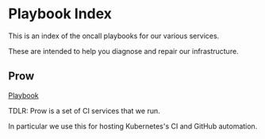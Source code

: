 # Playbook Index

This is an index of the oncall playbooks for our various services.

These are intended to help you diagnose and repair our infrastructure.

<!--TODO: add short entries for each service we host-->

## Prow

[Playbook][prow-playbook]

TDLR: Prow is a set of CI services that we run.

In particular we use this for hosting Kubernetes's CI and GitHub automation.

<!--URLS-->
[prow-playbook]: prow.md
